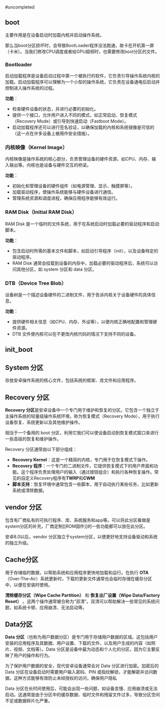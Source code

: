 #uncompleted

## boot

主要作用是在设备启动时加载内核并启动操作系统。

那么当boot分区损坏时，会导致BootLoader程序没法跑通，故卡在开机第一屏（卡米）。当我们修改CPU调度或者给GPU超频时，也需要修改boot分区的文件。

### Bootloader

启动加载程序是设备启动过程中第一个被执行的软件，它负责引导操作系统内核的加载。启动加载程序可以理解为一个小型的操作系统，它负责在设备通电后启动并控制进入操作系统的过程。

**功能**：

- 检查硬件设备的状态，并进行必要的初始化。
- 提供一个接口，允许用户进入不同的模式，如正常启动、恢复模式（Recovery Mode）或引导到快速启动（Fastboot Mode）。
- 启动加载程序还可以进行签名验证，以确保加载的内核和系统镜像是可信的（这一点在许多设备上被用作安全措施）。

### 内核映像（Kernel Image）

内核映像是操作系统的核心部分，负责管理设备的硬件资源，如CPU、内存、输入输出等。内核也是设备与硬件交互的桥梁。

**功能**：

- 初始化和管理设备的硬件组件（如电源管理、显示、触摸屏等）。
- 加载驱动程序，使操作系统能够与硬件设备进行通信。
- 管理系统资源和调度进程，确保应用程序能够有效运行。

### RAM Disk（Initial RAM Disk）

RAM Disk 是一个临时的文件系统，用于在系统启动时加载必要的驱动程序和启动脚本。

**功能**：

- 包含启动时所需的基本文件和脚本，如启动引导程序（init），以及设备特定的驱动程序。
- RAM Disk 通常会挂载到设备的内存中，加载必要的驱动程序后，系统可以访问其他分区，如 system 分区和 data 分区。

### DTB（Device Tree Blob）

设备树是一个描述设备硬件的二进制文件，用于告诉内核关于设备硬件的具体信息。

**功能**：

- 提供硬件相关信息（如CPU、内存、外设等），以便内核正确地配置和管理硬件资源。
- DTB 文件使内核可以在不更改内核代码的情况下支持不同的设备。

## init_boot

## System 分区

存放安卓操作系统的核心文件，包括系统的框架、库文件和应用程序。

## Recovery 分区

**Recovery 分区**是安卓设备中一个专门用于维护和恢复的分区。它包含一个独立于主操作系统的轻量级操作系统环境，称为恢复模式（Recovery Mode），用于执行设备恢复、系统更新以及其他维护操作。

相当于一个备用的 boot 分区，利用它我们可以使设备启动到恢复模式窗口来进行一些高级的恢复和维护操作。

Recovery 分区通常由以下部分组成：

- **Recovery Kernel**：这是一个精简的内核，专门用于在恢复模式下操作。
- **Recovery 程序**：一个专门的二进制文件，它提供恢复模式下的用户界面和功能。这个程序负责处理用户的输入（通过按钮组合）和执行各种恢复操作。常见的自定义Recovery程序有**TWRP**和**CWM**
- **脚本支持**：恢复环境中通常包含一些脚本，用于自动执行某些任务，比如更新系统或清除数据。

## vendor 分区

包含有厂商私有的可执行程序、库、系统服务和app等。可以将此分区看做是system分区的补充，厂商定制[[ROM固件]]的一些功能都可以放在此分区。

安卓8.0以后，vendor 分区独立于system分区，以便更好地支持设备驱动和系统的独立升级。

## Cache分区

用于存储临时数据，以帮助系统和应用程序更快地加载和运行。在执行 **OTA**（Over-The-Air）系统更新时，下载的更新文件通常也会临时存储在缓存分区中，以便在安装时使用。

**清除缓存分区（Wipe Cache Partition）** 和 **恢复出厂设置（Wipe Data/Factory Reset）** 。这两个操作通常被合称为“双清”。双清可以帮助解决一些常见的系统问题，如系统卡顿、应用崩溃、无法启动等。

## Data分区

**Data 分区**（也称为用户数据分区）是专门用于存储用户数据的区域。这包括用户安装的应用程序及其数据、用户设置、下载的文件、以及用户生成的内容（如照片、视频、文档等）。Data 分区是设备中最为动态和个人化的分区，因为它主要反映了用户的操作和行为。

为了保护用户数据的安全，现代安卓设备通常会对 Data 分区进行加密。加密后的 Data 分区在设备启动时需要用户输入密码、PIN 或指纹解锁，才能解密并访问数据。这种方式能够有效防止未经授权的访问，确保用户隐私

Data 分区在长时间使用后，可能会出现一些问题，如设备变慢、应用崩溃或无法启动。这通常是由于分区中的缓存数据、临时文件和残留文件过多，导致分区空间不足或数据碎片化严重。

